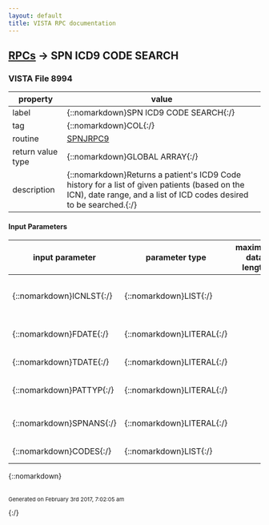 ```yaml
---
layout: default
title: VISTA RPC documentation
---
```




## [RPCs](TableOfContent.md) &#8594; SPN ICD9 CODE SEARCH 



### VISTA File 8994 


 property | value 
--- | --- 
 label | {::nomarkdown}SPN ICD9 CODE SEARCH{:/}
 tag | {::nomarkdown}COL{:/}
 routine | [SPNJRPC9](http://code.osehra.org/dox/Routine_SPNJRPC9_source.html)
 return value type | {::nomarkdown}GLOBAL ARRAY{:/}
 description | {::nomarkdown}Returns a patient's ICD9 Code history for a list of given patients (based on the ICN), date range, and a list of ICD codes desired to be searched.{:/}

#### Input Parameters

| input parameter | parameter type | maximum data length | required | description | 
| --- | --- | --- | --- | --- | 
| {::nomarkdown}ICNLST{:/} | {::nomarkdown}LIST{:/} |  |  | {::nomarkdown}Patient's ICNs in list format (ICN^ICN^ICN^ICN^ICN...){:/} | 
| {::nomarkdown}FDATE{:/} | {::nomarkdown}LITERAL{:/} |  |  | {::nomarkdown}The admission starting date{:/} | 
| {::nomarkdown}TDATE{:/} | {::nomarkdown}LITERAL{:/} |  |  | {::nomarkdown}The Admission ending date{:/} | 
| {::nomarkdown}PATTYP{:/} | {::nomarkdown}LITERAL{:/} |  |  | {::nomarkdown}(1) Patients in SCI Registry only (2) All Patients{:/} | 
| {::nomarkdown}SPNANS{:/} | {::nomarkdown}LITERAL{:/} |  |  | {::nomarkdown}(1) Range of Codes (2) Individual codes{:/} | 
| {::nomarkdown}CODES{:/} | {::nomarkdown}LIST{:/} |  |  | {::nomarkdown}The list or range of ICD codes{:/} | 

{::nomarkdown} <br/><br/><p style="font-size: 11px">Generated on February 3rd 2017, 7:02:05 am</p>{:/}